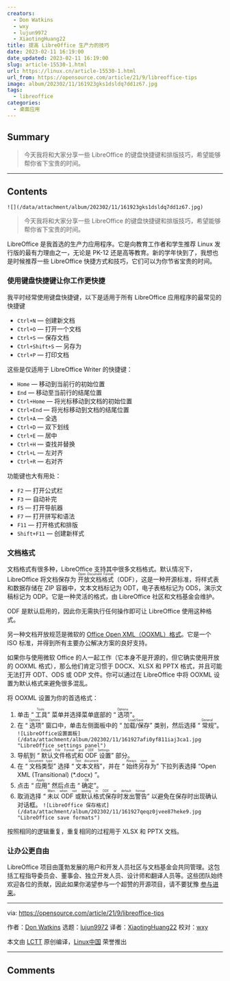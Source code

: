 ```yaml
---
creators:
  - Don Watkins
  - wxy
  - lujun9972
  - XiaotingHuang22
title: 提高 LibreOffice 生产力的技巧
date: 2023-02-11 16:19:00
date_updated: 2023-02-11 16:19:00
slug: article-15530-1.html
url: https://linux.cn/article-15530-1.html
url_from: https://opensource.com/article/21/9/libreoffice-tips
image: album/202302/11/161923gks1dsldq7dd1z67.jpg
tags:
  - libreoffice
categories:
  - 桌面应用
---
```


## Summary

> 今天我将和大家分享一些 LibreOffice 的键盘快捷键和排版技巧，希望能够帮你省下宝贵的时间。

***

<!-- more -->

## Contents

`![](/data/attachment/album/202302/11/161923gks1dsldq7dd1z67.jpg)`

> 
> 今天我将和大家分享一些 LibreOffice 的键盘快捷键和排版技巧，希望能够帮你省下宝贵的时间。
> 
> 
> 

LibreOffice 是我首选的生产力应用程序。它是向教育工作者和学生推荐 Linux 发行版的最有力理由之一，无论是 PK-12 还是高等教育。新的学年快到了，我想也是时候推荐一些 LibreOffice 快捷方式和技巧，它们可以为你节省宝贵的时间。

### 使用键盘快捷键让你工作更快捷

我平时经常使用键盘快捷键，以下是适用于所有 LibreOffice 应用程序的最常见的快捷键

* `Ctrl+N` — 创建新文档
* `Ctrl+O` — 打开一个文档
* `Ctrl+S` — 保存文档
* `Ctrl+Shift+S` — 另存为
* `Ctrl+P` — 打印文档

这些是仅适用于 LibreOffice Writer 的快捷键：

* `Home` — 移动到当前行的初始位置
* `End` — 移动至当前行的结尾位置
* `Ctrl+Home` — 将光标移动到文档的初始位置
* `Ctrl+End` — 将光标移动到文档的结尾位置
* `Ctrl+A` — 全选
* `Ctrl+D` — 双下划线
* `Ctrl+E` — 居中
* `Ctrl+H` — 查找并替换
* `Ctrl+L` — 左对齐
* `Ctrl+R` — 右对齐

功能键也大有用处：

* `F2` — 打开公式栏
* `F3` — 自动补完
* `F5` — 打开导航器
* `F7` — 打开拼写和语法
* `F11` — 打开格式和排版
* `Shift+F11` — 创建新样式

### 文档格式

文档格式有很多种，LibreOffice 支持其中很多文档格式。默认情况下，LibreOffice 将文档保存为 <ruby> 开放文档格式 <rt>  Open Document Format </rt></ruby>（ODF），这是一种开源标准，将样式表和数据存储在 ZIP 容器中，文本文档标记为 ODT，电子表格标记为 ODS，演示文稿标记为 ODP。它是一种灵活的格式，由 LibreOffice 社区和文档基金会维护。

ODF 是默认启用的，因此你无需执行任何操作即可让 LibreOffice 使用这种格式。

另一种文档开放规范是微软的 [Office Open XML（OOXML）格式](https://www.iso.org/standard/71691.html)。它是一个 ISO 标准，并得到所有主要办公解决方案的良好支持。

如果你与使用微软 Office 的人一起工作（它本身不是开源的，但它确实使用开放的 OOXML 格式），那么他们肯定习惯于 DOCX、XLSX 和 PPTX 格式，并且可能无法打开 ODT、ODS 或 ODP 文件。你可以通过在 LibreOffice 中将 OOXML 设置为默认格式来避免很多混乱。

将 OOXML 设置为你的首选格式：

1. 单击 “<ruby> 工具 <rt>  Tools </rt></ruby>” 菜单并选择菜单底部的 “<ruby> 选项 <rt>  Options </rt></ruby>”。
2. 在 “<ruby> 选项 <rt>  Options </rt></ruby>” 窗口中，单击左侧面板中的 “<ruby> 加载/保存 <rt>  Load/Save </rt></ruby>” 类别，然后选择 “<ruby> 常规 <rt>  General </rt></ruby>”。  
`![LibreOffice设置面板](/data/attachment/album/202302/11/161927afi0yf811iaj3ca1.jpg "LibreOffice settings panel")`
3. 导航到 “<ruby> 默认文件格式和 ODF 设置 <rt>  Default File Format and ODF Settings </rt></ruby>” 部分。
4. 在 “<ruby> 文档类型 <rt>  Document type </rt></ruby>” 选择 “<ruby> 文本文档 <rt>  Text document </rt></ruby>”，并在 “<ruby> 始终另存为 <rt>  Always save as </rt></ruby>” 下拉列表选择 “Open XML (Transitional) (\*.docx) ”。
5. 点击 “<ruby> 应用 <rt>  Apply </rt></ruby>” 然后点击 “<ruby> 确定 <rt>  OK </rt></ruby>”。
6. 取消选择 “<ruby> 未以 ODF 或默认格式保存时发出警告 <rt>  Warn when not saving in ODF or default format </rt></ruby>” 以避免在保存时出现确认对话框。 `![LibreOffice 保存格式](/data/attachment/album/202302/11/161927qeqz0jvee87heke9.jpg "LibreOffice save formats")`

按照相同的逻辑重复，重复相同的过程用于 XLSX 和 PPTX 文档。

### 让办公更自由

LibreOffice 项目由蓬勃发展的用户和开发人员社区与文档基金会共同管理。这包括工程指导委员会、董事会、独立开发人员、设计师和翻译人员等。这些团队始终欢迎各位的贡献，因此如果你渴望参与一个超赞的开源项目，请不要犹豫 [参与进来](https://www.libreoffice.org/community/get-involved/)。

---

via: <https://opensource.com/article/21/9/libreoffice-tips>

作者：[Don Watkins](https://opensource.com/users/don-watkins) 选题：[lujun9972](https://github.com/lujun9972) 译者：[XiaotingHuang22](https://github.com/XiaotingHuang22) 校对：[wxy](https://github.com/wxy)

本文由 [LCTT](https://github.com/LCTT/TranslateProject) 原创编译，[Linux中国](https://linux.cn/) 荣誉推出

***

## Comments
